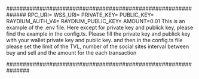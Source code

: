 ##############################################################
RPC_URI= 
WSS_URI=
PRIVATE_KEY=
PUBLIC_KEY=
RAYDIUM_AUTH_V4=
RAYDIUM_PUBLIC_KEY=
AMOUNT=0.01
This is an example of the .env file.
Here except for private key and publick key, please find the example in the config.ts.
Please fill the private key and publick key with your wallet private key and public key.
and then in the config.ts file please set the limit of the TVL, number of the social sites
interval between buy and sell and the amount for the each transaction


###############################################################